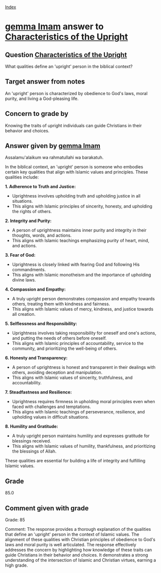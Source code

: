 
[Index](../../index.md)
# [gemma Imam](../../answering_models/gemma_Imam.md) answer to [Characteristics of the Upright](../../questions/Characteristics_of_the_Upright.md)

## Question [Characteristics of the Upright](../../questions/Characteristics_of_the_Upright.md)
What qualities define an 'upright' person in the biblical context?

## Target answer from notes
An 'upright' person is characterized by obedience to God's laws, moral purity, and living a God-pleasing life.

## Concern to grade by
Knowing the traits of upright individuals can guide Christians in their behavior and choices.

## Answer given by [gemma Imam](../../answering_models/gemma_Imam.md)
Assalamu'alaikum wa rahmatullahi wa barakatuh.

In the biblical context, an 'upright' person is someone who embodies certain key qualities that align with Islamic values and principles. These qualities include:

**1. Adherence to Truth and Justice:**

* Uprightness involves upholding truth and upholding justice in all situations. 
* This aligns with Islamic principles of sincerity, honesty, and upholding the rights of others.

**2. Integrity and Purity:**

* A person of uprightness maintains inner purity and integrity in their thoughts, words, and actions. 
* This aligns with Islamic teachings emphasizing purity of heart, mind, and actions.

**3. Fear of God:**

* Uprightness is closely linked with fearing God and following His commandments. 
* This aligns with Islamic monotheism and the importance of upholding divine laws.

**4. Compassion and Empathy:**

* A truly upright person demonstrates compassion and empathy towards others, treating them with kindness and fairness. 
* This aligns with Islamic values of mercy, kindness, and justice towards all creation.

**5. Selflessness and Responsibility:**

* Uprightness involves taking responsibility for oneself and one's actions, and putting the needs of others before oneself. 
* This aligns with Islamic principles of accountability, service to the community, and prioritizing the well-being of others.

**6. Honesty and Transparency:**

* A person of uprightness is honest and transparent in their dealings with others, avoiding deception and manipulation. 
* This aligns with Islamic values of sincerity, truthfulness, and accountability.

**7. Steadfastness and Resilience:**

* Uprightness requires firmness in upholding moral principles even when faced with challenges and temptations. 
* This aligns with Islamic teachings of perseverance, resilience, and upholding values in difficult situations.

**8. Humility and Gratitude:**

* A truly upright person maintains humility and expresses gratitude for blessings received. 
* This aligns with Islamic values of humility, thankfulness, and prioritizing the blessings of Allah.

These qualities are essential for building a life of integrity and fulfilling Islamic values.

## Grade
85.0

## Comment given with grade
Grade: 85

Comment: The response provides a thorough explanation of the qualities that define an 'upright' person in the context of Islamic values. The alignment of these qualities with Christian principles of obedience to God's laws and moral purity is well articulated. The response effectively addresses the concern by highlighting how knowledge of these traits can guide Christians in their behavior and choices. It demonstrates a strong understanding of the intersection of Islamic and Christian virtues, earning a high grade.
